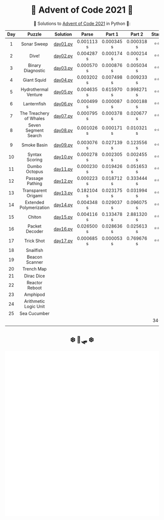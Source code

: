 <div align="center">
    
# 🎄 Advent of Code 2021 🎄

🎅 Solutions to [Advent of Code 2021](https://adventofcode.com/2021/) in Python 🐍:

| Day |         Puzzle          |          Solution          |   Parse    |   Part 1   |   Part 2   | Stars |
|:---:|:-----------------------:|:--------------------------:|:----------:|:----------:|:----------:|:-----:|
|  1  |       Sonar Sweep       | [day01.py](Day01/day01.py) | 0.001113 s | 0.000345 s | 0.000318 s |  ⭐⭐   |
|  2  |          Dive!          | [day02.py](Day02/day02.py) | 0.004287 s | 0.000174 s | 0.000214 s |  ⭐⭐   |
|  3  |    Binary Diagnostic    | [day03.py](Day03/day03.py) | 0.000570 s | 0.000876 s | 0.005034 s |  ⭐⭐   |
|  4  |       Giant Squid       | [day04.py](Day04/day04.py) | 0.003202 s | 0.007498 s | 0.009233 s |  ⭐⭐   |
|  5  |  Hydrothermal Venture   | [day05.py](Day05/day05.py) | 0.004635 s | 0.615970 s | 0.998271 s |  ⭐⭐   |
|  6  |       Lanternfish       | [day06.py](Day06/day06.py) | 0.000499 s | 0.000087 s | 0.000188 s |  ⭐⭐   |
|  7  | The Treachery of Whales | [day07.py](Day07/day07.py) | 0.000795 s | 0.000378 s | 0.020677 s |  ⭐⭐   |
|  8  |  Seven Segment Search   | [day08.py](Day08/day08.py) | 0.001026 s | 0.000171 s | 0.010321 s |  ⭐⭐   |
|  9  |       Smoke Basin       | [day09.py](Day09/day09.py) | 0.003076 s | 0.027139 s | 0.123556 s |  ⭐⭐   |
| 10  |     Syntax Scoring      | [day10.py](Day10/day10.py) | 0.000278 s | 0.002305 s | 0.002455 s |  ⭐⭐   |
| 11  |      Dumbo Octopus      | [day11.py](Day11/day11.py) | 0.000230 s | 0.019426 s | 0.051653 s |  ⭐⭐   |
| 12  |     Passage Pathing     | [day12.py](Day12/day12.py) | 0.000223 s | 0.018712 s | 0.333444 s |  ⭐⭐   |
| 13  |   Transparent Origami   | [day13.py](Day13/day13.py) | 0.182104 s | 0.023175 s | 0.031994 s |  ⭐⭐   |
| 14  | Extended Polymerization | [day14.py](Day14/day14.py) | 0.004348 s | 0.029037 s | 0.096075 s |  ⭐⭐   |
| 15  |         Chiton          | [day15.py](Day15/day15.py) | 0.004116 s | 0.133478 s | 2.881320 s |  ⭐⭐   |
| 16  |     Packet Decoder      | [day16.py](Day16/day16.py) | 0.026500 s | 0.028636 s | 0.025613 s |  ⭐⭐   |
| 17  |       Trick Shot        | [day17.py](Day17/day17.py) | 0.000685 s | 0.000053 s | 0.769676 s |  ⭐⭐   |
| 18  |        Snailfish        |                            |            |            |            |       |
| 19  |     Beacon Scanner      |                            |            |            |            |       |
| 20  |       Trench Map        |                            |            |            |            |       |
| 21  |       Dirac Dice        |                            |            |            |            |       |
| 22  |     Reactor Reboot      |                            |            |            |            |       |
| 23  |        Amphipod         |                            |            |            |            |       |
| 24  |  Arithmetic Logic Unit  |                            |            |            |            |       |
| 25  |      Sea Cucumber       |                            |            |            |            |       |
|     |                         |                            |            |            |            |  34⭐  |

</div>

<div align="center">
    <h2>❄️ 🦌🛷 ❄️</h2>
    <picture>
        <source media="(min-width: 800px)" srcset="calendar.svg">
        <img src="calendar.svg" width="800" height="540">
    </picture>
</div>

